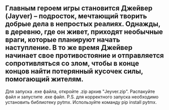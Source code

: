 Главным героем игры становится Джейвер (Jayver) – подросток, 
мечтающий творить добрые дела в непростых реалиях. Однажды, 
в деревню, где он живет, приходят необычные враги, которые 
планируют начать наступление. В то же время Джейвер начинает 
свое противостояние и отправляется сопротивляться со злом, 
чтобы в конце концов найти потерянный кусочек силы, помогающий 
жителям.
--------------------------------------------------------------
Для запуска .exe файла, откройте .zip архив "Jeyver.zip". 
Распакуйте файл и запустите .exe файл. 
P.S. для корректного запуска необходимо установить библиотеку
pytmx. Используйте команду pip install pytmx.